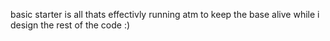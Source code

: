 basic starter is all thats effectivly running atm to keep the base alive while i design the rest of the code :)
